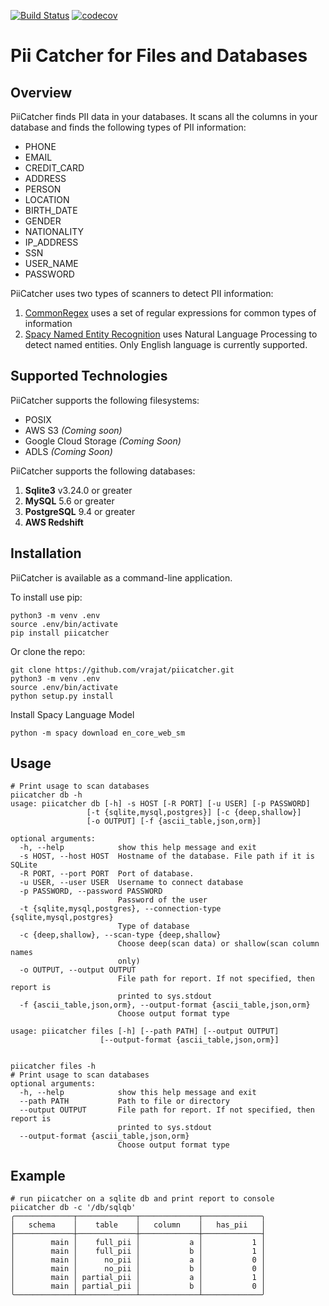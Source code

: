 [![Build Status](https://travis-ci.org/dblintio/piicatcher.svg?branch=master)](https://travis-ci.org/dblintio/piicatcher)
[![codecov](https://codecov.io/gh/dblintio/piicatcher/branch/master/graph/badge.svg)](https://codecov.io/gh/dblintio/piicatcher)

Pii Catcher for Files and Databases
===================================

Overview
--------

PiiCatcher finds PII data in your databases. It scans all the columns in your 
database and finds the following types of PII information:
* PHONE
* EMAIL
* CREDIT_CARD
* ADDRESS
* PERSON
* LOCATION
* BIRTH_DATE
* GENDER
* NATIONALITY
* IP_ADDRESS
* SSN
* USER_NAME
* PASSWORD

PiiCatcher uses two types of scanners to detect PII information:
1. [CommonRegex](https://github.com/madisonmay/CommonRegex) uses a set of regular expressions 
for common types of information
2. [Spacy Named Entity Recognition](https://spacy.io/usage/linguistic-features#named-entities) 
uses Natural Language Processing to detect named entities. Only English language is currently supported.

Supported Technologies
----------------------
PiiCatcher supports the following filesystems:
* POSIX
* AWS S3 _(Coming soon)_
* Google Cloud Storage _(Coming Soon)_
* ADLS _(Coming Soon)_

PiiCatcher supports the following databases:
1. **Sqlite3** v3.24.0 or greater
2. **MySQL** 5.6 or greater
3. **PostgreSQL** 9.4 or greater
4. **AWS Redshift**

Installation
------------
PiiCatcher is available as a command-line application.

To install use pip:

    python3 -m venv .env
    source .env/bin/activate
    pip install piicatcher


Or clone the repo:

    git clone https://github.com/vrajat/piicatcher.git
    python3 -m venv .env
    source .env/bin/activate
    python setup.py install
   
Install Spacy Language Model

    python -m spacy download en_core_web_sm 

Usage
-----
    # Print usage to scan databases
    piicatcher db -h
    usage: piicatcher db [-h] -s HOST [-R PORT] [-u USER] [-p PASSWORD]
                     [-t {sqlite,mysql,postgres}] [-c {deep,shallow}]
                     [-o OUTPUT] [-f {ascii_table,json,orm}]

    optional arguments:
      -h, --help            show this help message and exit
      -s HOST, --host HOST  Hostname of the database. File path if it is SQLite
      -R PORT, --port PORT  Port of database.
      -u USER, --user USER  Username to connect database
      -p PASSWORD, --password PASSWORD
                            Password of the user
      -t {sqlite,mysql,postgres}, --connection-type {sqlite,mysql,postgres}
                            Type of database
      -c {deep,shallow}, --scan-type {deep,shallow}
                            Choose deep(scan data) or shallow(scan column names
                            only)
      -o OUTPUT, --output OUTPUT
                            File path for report. If not specified, then report is
                            printed to sys.stdout
      -f {ascii_table,json,orm}, --output-format {ascii_table,json,orm}
                            Choose output format type

    usage: piicatcher files [-h] [--path PATH] [--output OUTPUT]
                        [--output-format {ascii_table,json,orm}]


    piicatcher files -h
    # Print usage to scan databases
    optional arguments:
      -h, --help            show this help message and exit
      --path PATH           Path to file or directory
      --output OUTPUT       File path for report. If not specified, then report is
                            printed to sys.stdout
      --output-format {ascii_table,json,orm}
                            Choose output format type


Example
-------
     
    # run piicatcher on a sqlite db and print report to console
    piicatcher db -c '/db/sqlqb'
    ╭─────────────┬─────────────┬─────────────┬─────────────╮
    │   schema    │    table    │   column    │   has_pii   │
    ├─────────────┼─────────────┼─────────────┼─────────────┤
    │        main │    full_pii │           a │           1 │
    │        main │    full_pii │           b │           1 │
    │        main │      no_pii │           a │           0 │
    │        main │      no_pii │           b │           0 │
    │        main │ partial_pii │           a │           1 │
    │        main │ partial_pii │           b │           0 │
    ╰─────────────┴─────────────┴─────────────┴─────────────╯

